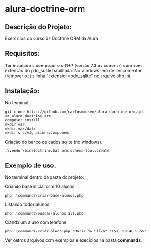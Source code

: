 # alura-doctrine-orm
## Descrição do Projeto:
Exercícios do curso de Doctrine ORM da Alura
## Requisitos:
Ter instalado o composer e o PHP (versão 7.3 ou superior) com com extensão do pdo_sqlite habilitada.
No windows tem de descomentar (remover o ;) a linha "extension=pdo_sqlite" no arquivo php.ini.
## Instalação:
No terminal: 
```
git clone https://github.com/carlosmadsen/alura-doctrine-orm.git
cd alura-doctrine-orm
composer install
mkdir var 
mkdir var/data
mkdir src/Migrations/Component
```
Criação do banco de dados sqlite (no windows).
```
.\vendor\bin\doctrine.bat orm:schema-tool:create
```
## Exemplo de uso:
No terminal dentro da pasta do projeto: 

Criando base inicial com 10 alunos: 
```
php .\commands\criar-base-alunos.php
```

Listando todos alunos: 
```
php .\commands\buscar-alunos-all.php
```

Ciando um aluno com telefone:
```
php .\commands\criar-aluno.php "Maria da Silva" "(53) 99148-5555"
```

Ver outros arquivos com exemplos e execícios na pasta **commands**. 